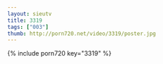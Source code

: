 ```yaml
--- 
layout: sieutv
title: 3319
tags: ["003"]
thumb: http://porn720.net/video/3319/poster.jpg
---
```

{% include porn720 key="3319" %} 
